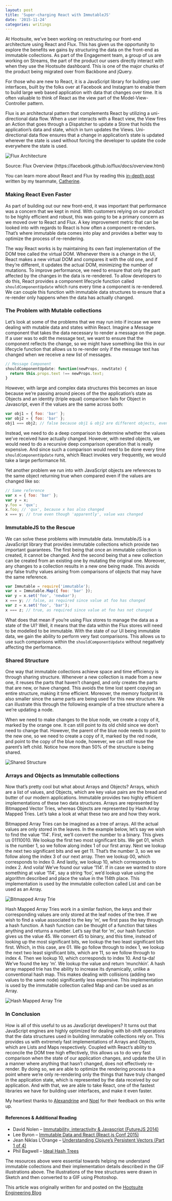 ```yaml
---
layout: post
title: 'Super-charging React with ImmutableJS'
date: '2015-11-24'
categories: writings
---
```


At Hootsuite, we’ve been working on restructuring our front-end architecture using React and Flux. This has given us the opportunity to explore the benefits we gains by structuring the data on the front-end as immutable collections. As part of the Engagement team, a group of us are working on Streams, the part of the product our users directly interact with when they use the Hootsuite dashboard. This is one of the major chunks of the product being migrated over from Backbone and jQuery.

For those who are new to React, it is a JavaScript library for building user interfaces, built by the folks over at Facebook and Instagram to enable them to build large web based application with data that changes over time. It is often valuable to think of React as the view part of the Model-View-Controller pattern.

Flux is an architectural pattern that complements React by utilizing a uni-directional data flow. When a user interacts with a React view, the View fires an Action that goes through a Dispatcher to update a Store that holds the application’s data and state, which in turn updates the Views. Uni-directional data flow ensures that a change in application’s state is updated wherever the state is used without forcing the developer to update the code everywhere the state is used.

![Flux Architecture](/images/writings/flux.png 'Flux Architecture')

<div class="caption">Source: Flux Overview (https://facebook.github.io/flux/docs/overview.html)</div>

You can learn more about React and Flux by reading this [in-depth post](http://code.hootsuite.com/hootsuite-react-and-flux/) written by my teammate, [Catherine](https://twitter.com/catherinettt).

### Making React Even Faster

As part of building out our new front-end, it was important that performance was a concern that we kept in mind. With customers relying on our product to be highly efficient and robust, this was going to be a primary concern as we moved over to React and Flux. A key improvement metric that can be looked into with regards to React is how often a component re-renders. That’s where immutable data comes into play and provides a better way to optimize the process of re-rendering.

The way React works is by maintaining its own fast implementation of the DOM tree called the virtual DOM. Whenever there is a change in the UI, React makes a new virtual DOM and compares it with the old one, and if they’re different, it updates the actual DOM, minimizing the number of mutations. To improve performance, we need to ensure that only the part affected by the changes in the data is re-rendered. To allow developers to do this, React provides a component lifecycle function called `shouldComponentUpdate` which runs every time a component is re-rendered. We can couple this function with immutable data structures to ensure that a re-render only happens when the data has actually changed.

### The Problem with Mutable collections

Let’s look at some of the problems that we may run into if incase we were dealing with mutable data and states within React. Imagine a Message component that takes the data necessary to render a message on the page. If a user was to edit the message text, we want to ensure that the component reflects the change, so we might have something like this in our lifecycle function that allows us to re-render only if the message text has changed when we receive a new list of messages.

```javascript
// Message Component
shouldComponentUpdate: function(newProps, newState) {
  return this.props.text !== newProps.text;
}
```

However, with large and complex data structures this becomes an issue because we’re passing around pieces of the the application’s state as Objects and an identity (triple equal) comparison fails for Object in Javascript, even if the values are the same across both:

```javascript
var obj1 = { foo: 'bar' };
var obj2 = { foo: 'bar' };
obj1 === obj2; // false because obj1 & obj2 are different objects, even if values are the same
```

Instead, we need to do a deep comparison to determine whether the values we’ve received have actually changed. However, with nested objects, we would need to do a recursive deep comparison operation that is really expensive. And since such a comparison would need to be done every time `shouldComponentUpdate` runs, which React invokes very frequently, we would take a large performance hit.

Yet another problem we run into with JavaScript objects are references to the same object returning true when compared even if the values are changed like so:

```javascript
// Same reference
var x = { foo: 'bar' };
var y = x;
y.foo = 'qux';
x.foo; // 'qux', because x has also changed
x === y; // true even though 'apparently', value was changed
```

### ImmutableJS to the Rescue

We can solve these problems with immutable data. ImmutableJS is a JavaScript library that provides immutable collections which provide two important guarantees. The first being that once an immutable collection is created, it cannot be changed. And the second being that a new collection can be created from an existing one by mutating the original one. Moreover, any changes to a collection results in a new one being made. This avoids any false truthy values arising from comparisons of objects that may have the same reference.

```javascript
var Immutable = require('immutable');
var x = Immutable.Map({ foo: 'bar' });
var y = x.set('foo', 'newbar');
x === y; // false, as required since value at foo has changed
var z = x.set('foo', 'bar');
x === z; // true, as required since value at foo has not changed
```

What does that mean if you’re using Flux stores to manage the data as a state of the UI? Well, it means that the data within the Flux stores will need to be modelled to be immutable. With the state of our UI being immutable data, we gain the ability to perform very fast comparisons. This allows us to use such comparisons within the `shouldComponentUpdate` without negatively affecting the performance.

### Shared Structure

One way that immutable collections achieve space and time efficiency is through sharing structure. Whenever a new collection is made from a new one, it reuses the parts that haven’t changed, and only creates the parts that are new, or have changed. This avoids the time lost spent copying an entire structure, making it time efficient. Moreover, the memory footprint is also smaller since the same parts are being used for this new structure. We can illustrate this through the following example of a tree structure where a we’re updating a node.

When we need to make changes to the blue node, we create a copy of it, marked by the orange one. It can still point to its old child since we don’t need to change that. However, the parent of the blue node needs to point to the new one, so we need to create a copy of it, marked by the red node, and point to the copy of the blue node, however, we can still reuse the parent’s left child. Notice how more than 50% of the structure is being shared.

![Shared Structure](/images/writings/01-SharedStructure.gif 'Shared Structure')

### Arrays and Objects as Immutable collections

Now that’s pretty cool but what about Arrays and Objects? Arrays, which are a list of values, and Objects, which are key value pairs are the bread and butter of our modern applications. Immutable provides two highly efficient implementations of these two data structures. Arrays are represented by Bitmapped Vector Tries, whereas Objects are represented by Hash Array Mapped Tries. Let’s take a look at what these two are and how they work.

Bitmapped Array Tries can be imagined as a tree of arrays. All the actual values are only stored in the leaves. In the example below, let’s say we wish to find the value ‘114′. First, we’ll convert the number to a binary. This gives us 01110010. We lookup the first two most significant bits. We get 01, which is the number 1, so we follow along index 1 of our first array. Next we lookup the next two significant bits and we get 11. That’s the number 3, so we we follow along the index 3 of our next array. Then we lookup 00, which corresponds to index 0. And lastly, we lookup 10, which corresponds to index 2. And voila! We’ve found our value ‘114′. If in case we wanted to store something at value ‘114′, say a string ‘foo’, we’d lookup value using the algorithm described and place the value in the 114th place. This implementation is used by the immutable collection called List and can be used as an Array.

![Bitmapped Array Trie](/images/writings/02-BitmappedArrayTrie.gif 'Bitmapped Array Trie')

Hash Mapped Array Tries work in a similar fashion, the keys and their corresponding values are only stored at the leaf nodes of the tree. If we wish to find a value associated to the key ‘m’, we first pass the key through a hash function. A hash function can be thought of a function that takes anything and returns a number. Let’s say that for ‘m’, our hash function gives us the value 45. We convert 45 to binary, and this time, instead of looking up the most significant bits, we lookup the two least significant bits first. Which, in this case, are 01. We go follow through to index 1, we lookup the next two least significant bits, which are 11, so we follow through to index 4. Then we lookup 10, which corresponds to index 10. And ta-da! We’ve found the key ‘m’. We lookup the value and return ‘munchkin’. A hash array mapped trie has the ability to increase its dynamically, unlike a conventional hash map. This makes dealing with collisions (adding two values to the same node) significantly less expensive. This implementation is used by the immutable collection called Map and can be used as an Array.

![Hash Mapped Array Trie](/images/writings/03-HashMappedArrayTrie.gif 'Hash Mapped Array Trie')

### In Conclusion

How is all of this useful to us as JavaScript developers? It turns out that JavaScript engines are highly optimized for dealing with bit-shift operations that the data structures used in building immutable collections rely on. This provides us with extremely fast implementations of Arrays and Objects, which are Lists and Maps respectively. Coupled with React’s ability to reconcile the DOM tree high effectively, this allows us to do very fast comparison when the state of our application changes, and update the UI in a manner where anything that hasn’t changed, does not effectively re-render.
By doing so, we are able to optimize the rendering process to a point where we’re only re-rendering only the things that have truly changed in the application state, which is represented by the data received by our application. And with that, we are able to take React, one of the fastest libraries we have for building user interfaces, and make it even faster.

My heartiest thanks to [Alexandrine](https://twitter.com/theasta) and [Noel](https://twitter.com/noelpullen) for their feedback on this write up.

#### References & Additional Reading

- David Nolen – [Immutability, interactivity & Javascript (FutureJS 2014)](https://www.youtube.com/watch?v=mS264h8KGwk)
- Lee Byron – [Immutable Data and React (React.js Conf 2015)](https://www.youtube.com/watch?v=I7IdS-PbEgI)
- Jean Niklas L’Orange – [Understanding Clojure’s Persistent Vectors (Part 1 of 4)](http://hypirion.com/musings/understanding-persistent-vector-pt-1)
- Phil Bagwell – [Ideal Hash Trees](http://infoscience.epfl.ch/record/64398/files/idealhashtrees.pdf)

<span class="note">The resources above were essential towards helping me understand immutable collections and their implementation details described in the GIF illustrations above. The illustrations of the tree structures were drawn in Sketch and then converted to a GIF using Photoshop.</span>

<p class="endnote">This article was originally written for and posted on the <a href="http://code.hootsuite.com/super-charging-react-with-immutablejs/"/>Hootsuite Engineering Blog</a></p>
